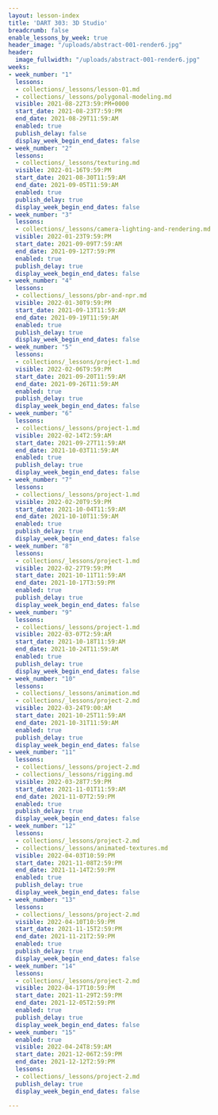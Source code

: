 ```yaml
---
layout: lesson-index
title: 'DART 303: 3D Studio'
breadcrumb: false
enable_lessons_by_week: true
header_image: "/uploads/abstract-001-render6.jpg"
header:
  image_fullwidth: "/uploads/abstract-001-render6.jpg"
weeks:
- week_number: "1"
  lessons:
  - collections/_lessons/lesson-01.md
  - collections/_lessons/polygonal-modeling.md
  visible: 2021-08-22T3:59:PM+0000
  start_date: 2021-08-23T7:59:PM
  end_date: 2021-08-29T11:59:AM
  enabled: true
  publish_delay: false
  display_week_begin_end_dates: false
- week_number: "2"
  lessons:
  - collections/_lessons/texturing.md
  visible: 2022-01-16T9:59:PM
  start_date: 2021-08-30T11:59:AM
  end_date: 2021-09-05T11:59:AM
  enabled: true
  publish_delay: true
  display_week_begin_end_dates: false
- week_number: "3"
  lessons:
  - collections/_lessons/camera-lighting-and-rendering.md
  visible: 2022-01-23T9:59:PM
  start_date: 2021-09-09T7:59:AM
  end_date: 2021-09-12T7:59:PM
  enabled: true
  publish_delay: true
  display_week_begin_end_dates: false
- week_number: "4"
  lessons:
  - collections/_lessons/pbr-and-npr.md
  visible: 2022-01-30T9:59:PM
  start_date: 2021-09-13T11:59:AM
  end_date: 2021-09-19T11:59:AM
  enabled: true
  publish_delay: true
  display_week_begin_end_dates: false
- week_number: "5"
  lessons:
  - collections/_lessons/project-1.md
  visible: 2022-02-06T9:59:PM
  start_date: 2021-09-20T11:59:AM
  end_date: 2021-09-26T11:59:AM
  enabled: true
  publish_delay: true
  display_week_begin_end_dates: false
- week_number: "6"
  lessons:
  - collections/_lessons/project-1.md
  visible: 2022-02-14T2:59:AM
  start_date: 2021-09-27T11:59:AM
  end_date: 2021-10-03T11:59:AM
  enabled: true
  publish_delay: true
  display_week_begin_end_dates: false
- week_number: "7"
  lessons:
  - collections/_lessons/project-1.md
  visible: 2022-02-20T9:59:PM
  start_date: 2021-10-04T11:59:AM
  end_date: 2021-10-10T11:59:AM
  enabled: true
  publish_delay: true
  display_week_begin_end_dates: false
- week_number: "8"
  lessons:
  - collections/_lessons/project-1.md
  visible: 2022-02-27T9:59:PM
  start_date: 2021-10-11T11:59:AM
  end_date: 2021-10-17T3:59:PM
  enabled: true
  publish_delay: true
  display_week_begin_end_dates: false
- week_number: "9"
  lessons:
  - collections/_lessons/project-1.md
  visible: 2022-03-07T2:59:AM
  start_date: 2021-10-18T11:59:AM
  end_date: 2021-10-24T11:59:AM
  enabled: true
  publish_delay: true
  display_week_begin_end_dates: false
- week_number: "10"
  lessons:
  - collections/_lessons/animation.md
  - collections/_lessons/project-2.md
  visible: 2022-03-24T9:00:AM
  start_date: 2021-10-25T11:59:AM
  end_date: 2021-10-31T11:59:AM
  enabled: true
  publish_delay: true
  display_week_begin_end_dates: false
- week_number: "11"
  lessons:
  - collections/_lessons/project-2.md
  - collections/_lessons/rigging.md
  visible: 2022-03-28T7:59:PM
  start_date: 2021-11-01T11:59:AM
  end_date: 2021-11-07T2:59:PM
  enabled: true
  publish_delay: true
  display_week_begin_end_dates: false
- week_number: "12"
  lessons:
  - collections/_lessons/project-2.md
  - collections/_lessons/animated-textures.md
  visible: 2022-04-03T10:59:PM
  start_date: 2021-11-08T2:59:PM
  end_date: 2021-11-14T2:59:PM
  enabled: true
  publish_delay: true
  display_week_begin_end_dates: false
- week_number: "13"
  lessons:
  - collections/_lessons/project-2.md
  visible: 2022-04-10T10:59:PM
  start_date: 2021-11-15T2:59:PM
  end_date: 2021-11-21T2:59:PM
  enabled: true
  publish_delay: true
  display_week_begin_end_dates: false
- week_number: "14"
  lessons:
  - collections/_lessons/project-2.md
  visible: 2022-04-17T10:59:PM
  start_date: 2021-11-29T2:59:PM
  end_date: 2021-12-05T2:59:PM
  enabled: true
  publish_delay: true
  display_week_begin_end_dates: false
- week_number: "15"
  enabled: true
  visible: 2022-04-24T8:59:AM
  start_date: 2021-12-06T2:59:PM
  end_date: 2021-12-12T2:59:PM
  lessons:
  - collections/_lessons/project-2.md
  publish_delay: true
  display_week_begin_end_dates: false

---
```

